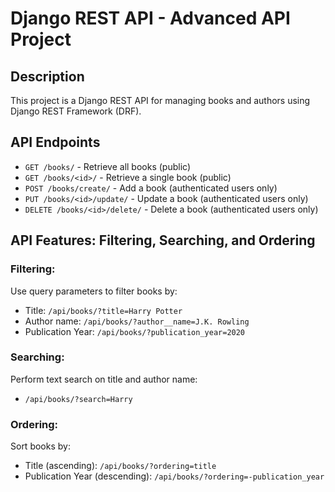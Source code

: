 # Django REST API - Advanced API Project

## Description
This project is a Django REST API for managing books and authors using Django REST Framework (DRF).

## API Endpoints
- `GET /books/` - Retrieve all books (public)
- `GET /books/<id>/` - Retrieve a single book (public)
- `POST /books/create/` - Add a book (authenticated users only)
- `PUT /books/<id>/update/` - Update a book (authenticated users only)
- `DELETE /books/<id>/delete/` - Delete a book (authenticated users only)


## API Features: Filtering, Searching, and Ordering

### Filtering:
Use query parameters to filter books by:
- Title: `/api/books/?title=Harry Potter`
- Author name: `/api/books/?author__name=J.K. Rowling`
- Publication Year: `/api/books/?publication_year=2020`

### Searching:
Perform text search on title and author name:
- `/api/books/?search=Harry`

### Ordering:
Sort books by:
- Title (ascending): `/api/books/?ordering=title`
- Publication Year (descending): `/api/books/?ordering=-publication_year`
